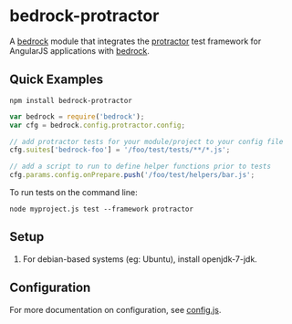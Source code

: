 # bedrock-protractor

A [bedrock][] module that integrates the [protractor][] test framework for
AngularJS applications with [bedrock][].

## Quick Examples

```
npm install bedrock-protractor
```

```js
var bedrock = require('bedrock');
var cfg = bedrock.config.protractor.config;

// add protractor tests for your module/project to your config file
cfg.suites['bedrock-foo'] = '/foo/test/tests/**/*.js';

// add a script to run to define helper functions prior to tests
cfg.params.config.onPrepare.push('/foo/test/helpers/bar.js';
```

To run tests on the command line:

```
node myproject.js test --framework protractor
```

## Setup

1. For debian-based systems (eg: Ubuntu), install openjdk-7-jdk.

## Configuration

For more documentation on configuration, see [config.js](./lib/config.js).


[bedrock]: https://github.com/digitalbazaar/bedrock
[protractor]: https://github.com/angular/protractor
